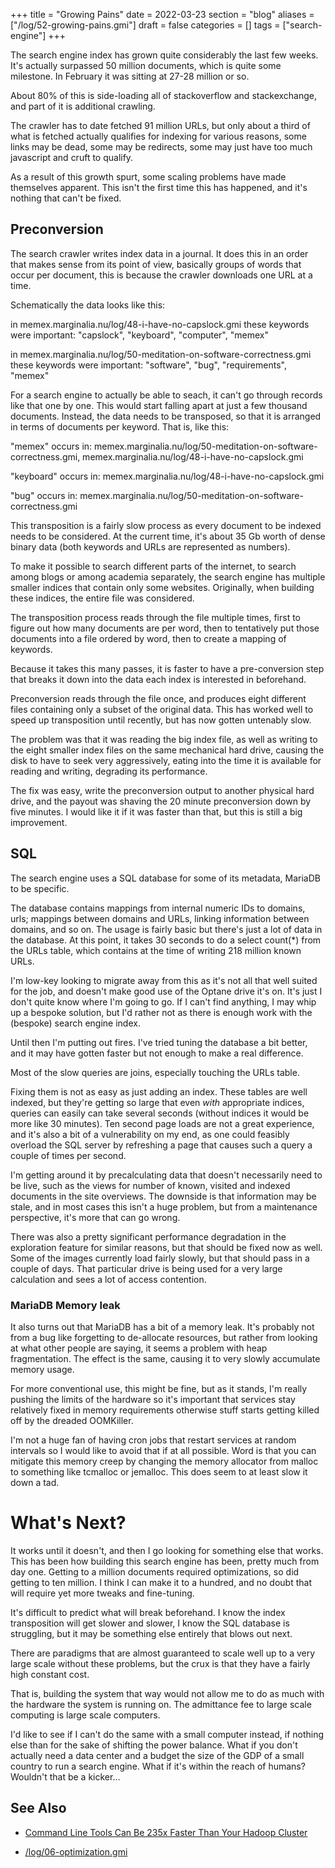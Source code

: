 +++
title = "Growing Pains"
date = 2022-03-23
section = "blog"
aliases = ["/log/52-growing-pains.gmi"]
draft = false
categories = []
tags = ["search-engine"]
+++


The search engine index has grown quite considerably the last few weeks. It's actually surpassed 50 million documents, which is quite some milestone. In February it was sitting at 27-28 million or so. 

About 80% of this is side-loading all of stackoverflow and stackexchange, and part of it is additional crawling. 

The crawler has to date fetched 91 million URLs, but only about a third of what is fetched actually qualifies for indexing for various reasons, some links may be dead, some may be redirects, some may just have too much javascript and cruft to qualify.

As a result of this growth spurt, some scaling problems have made themselves apparent. This isn't the first time this has happened, and it's nothing that can't be fixed.

## Preconversion

The search crawler writes index data in a journal. It does this in an order that makes sense from its point of view, basically groups of words that occur per document, this is because the crawler downloads one URL at a time. 

Schematically the data looks like this:

  in memex.marginalia.nu/log/48-i-have-no-capslock.gmi these keywords were important: "capslock", "keyboard", "computer", "memex"

  in memex.marginalia.nu/log/50-meditation-on-software-correctness.gmi these keywords were important: "software", "bug", "requirements", "memex"

For a search engine to actually be able to seach, it can't go through records like that one by one. This would start falling apart at just a few thousand documents. Instead, the data needs to be transposed, so that it is arranged in terms of documents per keyword. That is, like this:

   "memex" occurs in: memex.marginalia.nu/log/50-meditation-on-software-correctness.gmi, memex.marginalia.nu/log/48-i-have-no-capslock.gmi
   
   "keyboard" occurs in: memex.marginalia.nu/log/48-i-have-no-capslock.gmi
   
   "bug" occurs in: memex.marginalia.nu/log/50-meditation-on-software-correctness.gmi
   
This transposition is a fairly slow process as every document to be indexed needs to be considered. At the current time, it's about 35 Gb worth of dense binary data (both keywords and URLs are represented as numbers).

To make it possible to search different parts of the internet, to search among blogs or among academia separately, the search engine has multiple smaller indices that contain only some websites. Originally, when building these indices, the entire file was considered. 

The transposition process reads through the file multiple times, first to figure out how many documents are per word, then to tentatively put those documents into a file ordered by word, then to create a mapping of keywords. 

Because it takes this many passes, it is faster to have a pre-conversion step that breaks it down into the data each index is interested in beforehand. 

Preconversion reads through the file once, and produces eight different files containing only a subset of the original data. This has worked well to speed up transposition until recently, but has now gotten untenably slow. 

The problem was that it was reading the big index file, as well as writing to the eight smaller index files on the same mechanical hard drive, causing the disk to have to seek very aggressively, eating into the time it is available for reading and writing, degrading its performance. 

The fix was easy, write the preconversion output to another physical hard drive, and the payout was shaving the 20 minute preconversion down by five minutes. I would like it if it was faster than that, but this is still a big improvement.

## SQL

The search engine uses a SQL database for some of its metadata, MariaDB to be specific. 

The database contains mappings from internal numeric IDs to domains, urls; mappings between domains and URLs, linking information between domains, and so on. The usage is fairly basic but there's just a lot of data in the database. At this point, it takes 30 seconds to do a select count(*) from the URLs table, which contains at the time of writing 218 million known URLs.

I'm low-key looking to migrate away from this as it's not all that well suited for the job, and doesn't make good use of the Optane drive it's on. It's just I don't quite know where I'm going to go. If I can't find anything, I may whip up a bespoke solution, but I'd rather not as there is enough work with the (bespoke) search engine index. 

Until then I'm putting out fires. I've tried tuning the database a bit better, and it may have gotten faster but not enough to make a real difference.

Most of the slow queries are joins, especially touching the URLs table.

Fixing them is not as easy as just adding an index. These tables are well indexed, but they're getting so large that even *with* appropriate indices, queries can easily can take several seconds (without indices it would be more like 30 minutes). Ten second page loads are not a great experience, and it's also a bit of a vulnerability on my end, as one could feasibly overload the SQL server by refreshing a page that causes such a query a couple of times per second. 

I'm getting around it by precalculating data that doesn't necessarily need to be live, such as the views for number of known, visited and indexed documents in the site overviews. The downside is that information may be stale, and in most cases this isn't a huge problem, but from a maintenance perspective, it's more that can go wrong.

There was also a pretty significant performance degradation in the exploration feature for similar reasons, but that should be fixed now as well. Some of the images currently load fairly slowly, but that should pass in a couple of days. That particular drive is being used for a very large calculation and sees a lot of access contention.

### MariaDB Memory leak

It also turns out that MariaDB has a bit of a memory leak. It's probably not from a bug like forgetting to de-allocate resources, but rather from looking at what other people are saying, it seems a problem with heap fragmentation. The effect is the same, causing it to very slowly accumulate memory usage. 

For more conventional use, this might be fine, but as it stands, I'm really pushing the limits of the hardware so it's important that services stay relatively fixed in memory requirements otherwise stuff starts getting killed off by the dreaded OOMKiller.

I'm not a huge fan of having cron jobs that restart services at random intervals so I would like to avoid that if at all possible. Word is that you can mitigate this memory creep by changing the memory allocator from malloc to something like tcmalloc or jemalloc. This does seem to at least slow it down a tad. 

# What's Next?

It works until it doesn't, and then I go looking for something else that works. This has been how building this search engine has been, pretty much from day one. Getting to a million documents required optimizations, so did getting to ten million. I think I can make it to a hundred, and no doubt that will require yet more tweaks and fine-tuning. 

It's difficult to predict what will break beforehand. I know the index transposition will get slower and slower, I know the SQL database is struggling, but it may be something else entirely that blows out next.

There are paradigms that are almost guaranteed to scale well up to a very large scale without these problems, but the crux is that they have a fairly high constant cost. 

That is, building the system that way would not allow me to do as much with the hardware the system is running on. The admittance fee to large scale computing is large scale computers. 

I'd like to see if I can't do the same with a small computer instead, if nothing else than for the sake of shifting the power balance. What if you don't actually need a data center and a budget the size of the GDP of a small country to run a search engine. What if it's within the reach of humans? Wouldn't that be a kicker...

## See Also

* [Command Line Tools Can Be 235x Faster Than Your Hadoop Cluster](https://adamdrake.com/command-line-tools-can-be-235x-faster-than-your-hadoop-cluster.html)

* [/log/06-optimization.gmi](/log/06-optimization.gmi)

